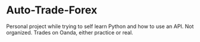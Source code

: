# Auto-Trade-Forex
Personal project while trying to self learn Python and how to use an API. Not organized. Trades on Oanda, either practice or real.
